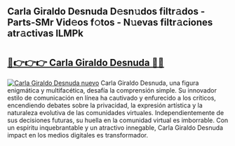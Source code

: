 ## Carla Giraldo Desnuda D𝚎sn𝚞dos filtr𝚊dos - Parts-SMr Vid𝚎os f𝚘tos - N𝚞evas filtr𝚊ciones atr𝚊ctivas lLMPk

# <h2><a href="http://mbbdm3.tromn.icu/?c=Carla+Giraldo+Desnuda">🔗👉👉👉 Carla Giraldo Desnuda 🔗🔗</a></h2>

[![Carla Giraldo Desnuda nuevo](https://i.imgur.com/pEAQMta.gif)](http://mbbdm3.tromn.icu/?c=Carla+Giraldo+Desnuda)
Carla Giraldo Desnuda, una figura enigmática y multifacética, desafía la comprensión simple. Su innovador estilo de comunicación en línea ha cautivado y enfurecido a los críticos, encendiendo debates sobre la privacidad, la expresión artística y la naturaleza evolutiva de las comunidades virtuales. Independientemente de sus decisiones futuras, su huella en la comunidad virtual es imborrable. Con un espíritu inquebrantable y un atractivo innegable, Carla Giraldo Desnuda impact en los medios digitales es transformador.
